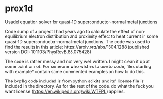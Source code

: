 # prox1d
Usadel equation solver for quasi-1D superconductor-normal metal junctions

Code dump of a project I had years ago to calculate the effect of non-equilibrium electron distribution and proximity effect to heat current in some quasi-1D superconductor-normal metal junctions. The code was used to find the results in this article: https://arxiv.org/abs/1304.1288 (published version DOI: 10.1103/PhysRevB.88.075428)

The code is rather messy and not very well written. I might clean it up at some point or not. For someone who wishes to use to code, files starting with example* contain some commented examples on how to do this.

The bvp1lg code included is from python scikits and its' license file is included in the directory. As for the rest of the code, do what the fuck you want license (https://en.wikipedia.org/wiki/WTFPL) applies.
